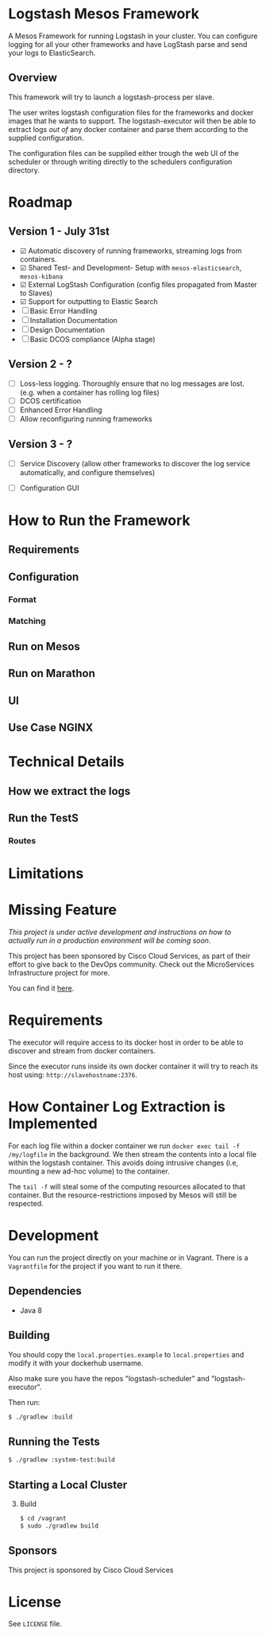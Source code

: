 # Logstash Mesos Framework

A Mesos Framework for running Logstash in your cluster. You can configure logging for all your
other frameworks and have LogStash parse and send your logs to ElasticSearch.

## Overview

This framework will try to launch a logstash-process per slave.

The user writes logstash configuration files for the frameworks and docker images that he wants to support.
The logstash-executor will then be able to extract logs *out of* any docker container and parse
them according to the supplied configuration.

The configuration files can be supplied either trough the web UI of the scheduler or through writing
directly to the schedulers configuration directory.


# Roadmap

## Version 1 - July 31st

- ☑ Automatic discovery of running frameworks, streaming logs from containers.
- ☑ Shared Test- and Development- Setup with `mesos-elasticsearch`, `mesos-kibana`
- ☑ External LogStash Configuration (config files propagated from Master to Slaves)
- ☑ Support for outputting to Elastic Search
- ☐ Basic Error Handling
- ☐ Installation Documentation
- ☐ Design Documentation
- ☐ Basic DCOS compliance (Alpha stage)

## Version 2 - ?

- ☐ Loss-less logging. Thoroughly ensure that no log messages are lost. (e.g. when a container has rolling log files)
- ☐ DCOS certification
- ☐ Enhanced Error Handling
- ☐ Allow reconfiguring running frameworks

## Version 3 - ?

- ☐ Service Discovery (allow other frameworks to discover the log service automatically, and configure themselves)

- ☐ Configuration GUI

# How to Run the Framework

## Requirements

## Configuration

### Format
### Matching

## Run on Mesos

## Run on Marathon


## UI

## Use Case NGINX

# Technical Details

## How we extract the logs

## Run the TestS

### Routes



# Limitations

# Missing Feature








*This project is under active development and instructions on how to actually run in a production
environment will be coming soon*.

This project has been sponsored by Cisco Cloud Services, as part of their effort to give back to the DevOps
community. Check out the MicroServices Infrastructure project for more.

You can find it [here](https://github.com/CiscoCloud/microservices-infrastructure).


# Requirements

The executor will require access to its docker host in order to be able to discover and stream from docker containers.

Since the executor runs inside its own docker container it will try to reach its host using:
```http://slavehostname:2376```.

# How Container Log Extraction is Implemented

For each log file within a docker container we run
```docker exec tail -f /my/logfile```
in the background. We then stream the contents into a local file within the logstash container.
This avoids doing intrusive changes (i.e, mounting a new ad-hoc volume) to the container.

The `tail -f` will steal some of the computing resources allocated to that container. But the
resource-restrictions imposed by Mesos will still be respected.



# Development

You can run the project directly on your machine or in Vagrant.
There is a `Vagrantfile` for the project if you want to run it there.

## Dependencies

- Java 8

## Building

You should copy the `local.properties.example` to `local.properties` and modify it with
your dockerhub username.

Also make sure you have the repos "logstash-scheduler" and "logstash-executor".

Then run:

```bash
$ ./gradlew :build
```

## Running the Tests

```bash
$ ./gradlew :system-test:build
```

## Starting a Local Cluster

3. Build

    ```bash
    $ cd /vagrant
    $ sudo ./gradlew build
    ```

## Sponsors
This project is sponsored by Cisco Cloud Services


# License

See `LICENSE` file.
